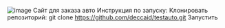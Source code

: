 ![image](https://github.com/user-attachments/assets/49345fe0-c6a5-4ec3-95f6-59cfa2c74ecb)
Сайт для заказа авто
Инструкция по запуску:
Клонировать репозиторий: git clone https://github.com/deccaid/testauto.git
Запустить
